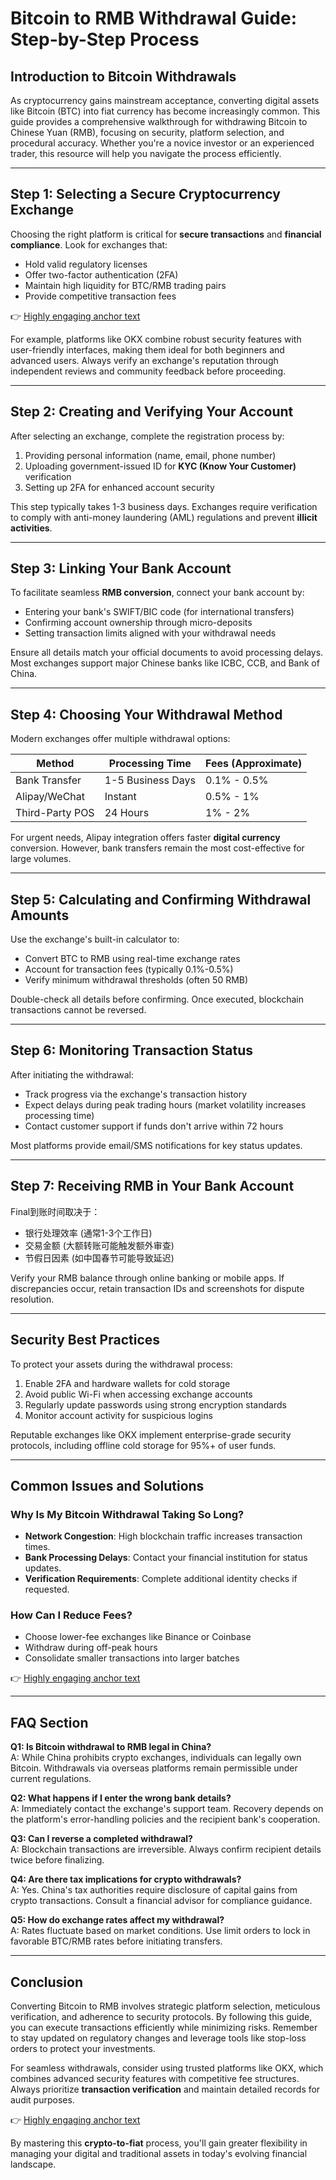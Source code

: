 # Bitcoin to RMB Withdrawal Guide: Step-by-Step Process  

## Introduction to Bitcoin Withdrawals  

As cryptocurrency gains mainstream acceptance, converting digital assets like Bitcoin (BTC) into fiat currency has become increasingly common. This guide provides a comprehensive walkthrough for withdrawing Bitcoin to Chinese Yuan (RMB), focusing on security, platform selection, and procedural accuracy. Whether you're a novice investor or an experienced trader, this resource will help you navigate the process efficiently.  

---

## Step 1: Selecting a Secure Cryptocurrency Exchange  

Choosing the right platform is critical for **secure transactions** and **financial compliance**. Look for exchanges that:  
- Hold valid regulatory licenses  
- Offer two-factor authentication (2FA)  
- Maintain high liquidity for BTC/RMB trading pairs  
- Provide competitive transaction fees  

👉 [Highly engaging anchor text](https://bit.ly/okx-bonus)  

For example, platforms like OKX combine robust security features with user-friendly interfaces, making them ideal for both beginners and advanced users. Always verify an exchange's reputation through independent reviews and community feedback before proceeding.  

---

## Step 2: Creating and Verifying Your Account  

After selecting an exchange, complete the registration process by:  
1. Providing personal information (name, email, phone number)  
2. Uploading government-issued ID for **KYC (Know Your Customer)** verification  
3. Setting up 2FA for enhanced account security  

This step typically takes 1-3 business days. Exchanges require verification to comply with anti-money laundering (AML) regulations and prevent **illicit activities**.  

---

## Step 3: Linking Your Bank Account  

To facilitate seamless **RMB conversion**, connect your bank account by:  
- Entering your bank's SWIFT/BIC code (for international transfers)  
- Confirming account ownership through micro-deposits  
- Setting transaction limits aligned with your withdrawal needs  

Ensure all details match your official documents to avoid processing delays. Most exchanges support major Chinese banks like ICBC, CCB, and Bank of China.  

---

## Step 4: Choosing Your Withdrawal Method  

Modern exchanges offer multiple withdrawal options:  

| Method          | Processing Time | Fees (Approximate) |  
|-----------------|-----------------|--------------------|  
| Bank Transfer   | 1-5 Business Days | 0.1% - 0.5%      |  
| Alipay/WeChat   | Instant           | 0.5% - 1%        |  
| Third-Party POS | 24 Hours          | 1% - 2%          |  

For urgent needs, Alipay integration offers faster **digital currency** conversion. However, bank transfers remain the most cost-effective for large volumes.  

---

## Step 5: Calculating and Confirming Withdrawal Amounts  

Use the exchange's built-in calculator to:  
- Convert BTC to RMB using real-time exchange rates  
- Account for transaction fees (typically 0.1%-0.5%)  
- Verify minimum withdrawal thresholds (often 50 RMB)  

Double-check all details before confirming. Once executed, blockchain transactions cannot be reversed.  

---

## Step 6: Monitoring Transaction Status  

After initiating the withdrawal:  
- Track progress via the exchange's transaction history  
- Expect delays during peak trading hours (market volatility increases processing time)  
- Contact customer support if funds don't arrive within 72 hours  

Most platforms provide email/SMS notifications for key status updates.  

---

## Step 7: Receiving RMB in Your Bank Account  

Final到账时间取决于：  
- 银行处理效率 (通常1-3个工作日)  
- 交易金额 (大额转账可能触发额外审查)  
- 节假日因素 (如中国春节可能导致延迟)  

Verify your RMB balance through online banking or mobile apps. If discrepancies occur, retain transaction IDs and screenshots for dispute resolution.  

---

## Security Best Practices  

To protect your assets during the withdrawal process:  
1. Enable 2FA and hardware wallets for cold storage  
2. Avoid public Wi-Fi when accessing exchange accounts  
3. Regularly update passwords using strong encryption standards  
4. Monitor account activity for suspicious logins  

Reputable exchanges like OKX implement enterprise-grade security protocols, including offline cold storage for 95%+ of user funds.  

---

## Common Issues and Solutions  

### Why Is My Bitcoin Withdrawal Taking So Long?  
- **Network Congestion**: High blockchain traffic increases transaction times.  
- **Bank Processing Delays**: Contact your financial institution for status updates.  
- **Verification Requirements**: Complete additional identity checks if requested.  

### How Can I Reduce Fees?  
- Choose lower-fee exchanges like Binance or Coinbase  
- Withdraw during off-peak hours  
- Consolidate smaller transactions into larger batches  

👉 [Highly engaging anchor text](https://bit.ly/okx-bonus)  

---

## FAQ Section  

**Q1: Is Bitcoin withdrawal to RMB legal in China?**  
A: While China prohibits crypto exchanges, individuals can legally own Bitcoin. Withdrawals via overseas platforms remain permissible under current regulations.  

**Q2: What happens if I enter the wrong bank details?**  
A: Immediately contact the exchange's support team. Recovery depends on the platform's error-handling policies and the recipient bank's cooperation.  

**Q3: Can I reverse a completed withdrawal?**  
A: Blockchain transactions are irreversible. Always confirm recipient details twice before finalizing.  

**Q4: Are there tax implications for crypto withdrawals?**  
A: Yes. China's tax authorities require disclosure of capital gains from crypto transactions. Consult a financial advisor for compliance guidance.  

**Q5: How do exchange rates affect my withdrawal?**  
A: Rates fluctuate based on market conditions. Use limit orders to lock in favorable BTC/RMB rates before initiating transfers.  

---

## Conclusion  

Converting Bitcoin to RMB involves strategic platform selection, meticulous verification, and adherence to security protocols. By following this guide, you can execute transactions efficiently while minimizing risks. Remember to stay updated on regulatory changes and leverage tools like stop-loss orders to protect your investments.  

For seamless withdrawals, consider using trusted platforms like OKX, which combines advanced security features with competitive fee structures. Always prioritize **transaction verification** and maintain detailed records for audit purposes.  

👉 [Highly engaging anchor text](https://bit.ly/okx-bonus)  

By mastering this **crypto-to-fiat** process, you'll gain greater flexibility in managing your digital and traditional assets in today's evolving financial landscape.
